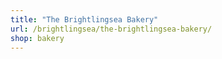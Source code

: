 ```yaml
---
title: "The Brightlingsea Bakery"
url: /brightlingsea/the-brightlingsea-bakery/
shop: bakery
---
```

